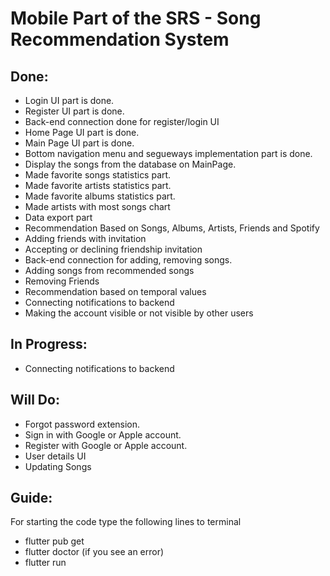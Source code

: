 # Mobile Part of the SRS - Song Recommendation System

## Done:

-   Login UI part is done.
-   Register UI part is done.
-   Back-end connection done for register/login UI
-   Home Page UI part is done.
-   Main Page UI part is done.
-   Bottom navigation menu and segueways implementation part is done.
-   Display the songs from the database on MainPage.
-   Made favorite songs statistics part.
-   Made favorite artists statistics part.
-   Made favorite albums statistics part.
-   Made artists with most songs chart
-   Data export part
-   Recommendation Based on Songs, Albums, Artists, Friends and Spotify
-   Adding friends with invitation
-   Accepting or declining friendship invitation
-   Back-end connection for adding, removing songs.
-   Adding songs from recommended songs
-   Removing Friends
-   Recommendation based on temporal values
-   Connecting notifications to backend
-   Making the account visible or not visible by other users

## In Progress:

-   Connecting notifications to backend

## Will Do:

-   Forgot password extension.
-   Sign in with Google or Apple account.
-   Register with Google or Apple account.
-   User details UI
-   Updating Songs

## Guide:

For starting the code type the following lines to terminal

-   flutter pub get
-   flutter doctor (if you see an error)
-   flutter run
